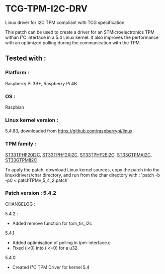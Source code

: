 # TCG-TPM-I2C-DRV
Linux driver for I2C TPM compliant with TCG specification

This patch can be used to create a driver for an STMicroelectronics TPM withan I²C interface in a 5.4 Linux kernel.
It also improves the performance with an optimized polling during the communication with the TPM. 

## Tested with :

### Platform :
Raspberry Pi 3B+, Raspberry Pi 4B
### OS : 
Raspbian 
### Linux kernel version : 
5.4.83, downloaded from https://github.com/raspberrypi/linux
### TPM family :
[ST33TPHF20I2C](https://www.st.com/en/secure-mcus/st33tphf20i2c.html), [ST33TPHF2XI2C](https://www.st.com/en/secure-mcus/st33tphf2xi2c.html), [ST33TPHF2EI2C](https://www.st.com/en/secure-mcus/st33tphf2ei2c.html), [ST33GTPMAI2C](https://www.st.com/en/secure-mcus/st33gtpmai2c.html), [ST33GTPMII2C](https://www.st.com/en/secure-mcus/st33gtpmii2c.html)


To apply the patch, download Linux kernel sources, copy the patch into the linux/drivers/char directory, and run from the char directory with :
'patch -b -p0 < patchTPMv_5_4_2.patch'


### Patch version : 5.4.2
CHANGELOG : 

5.4.2 : 
- Added remove function for tpm_tis_i2c

5.4.1
- Added optimisation of polling in tpm-interface.c 
- Fixed (i<0) into (i<=0) for a u32

5.4.0
- Created I²C TPM Driver for kernel 5.4
